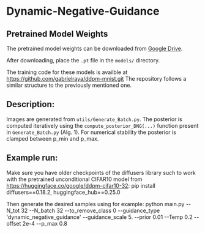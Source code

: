 # Dynamic-Negative-Guidance

## Pretrained Model Weights
The pretrained model weights can be downloaded from [Google Drive](https://drive.google.com/drive/folders/1kTdcR3Yt_Yb8s1qcxZpRgjv_0YpsR6JS?usp=drive_link).

After downloading, place the `.pt` file in the `models/` directory.

The training code for these models is availble at https://github.com/gabrielraya/ddpm-mnist.git
The repository follows a similar structure to the previously mentioned one.

## Description:

Images are generated from `utils/Generate_Batch.py`.
The posterior is computed iteratively using the `compute_posterior_DNG(...)` function present in `Generate_Batch.py` (Alg. 1). For numerical stability the posterior is clamped between p_min and p_max.


## Example run:
Make sure you have older checkpoints of the diffusers library such to work with the pretrained unconditional CIFAR10 model from https://huggingface.co/google/ddpm-cifar10-32: 
pip install diffusers==0.18.2, huggingface_hub==0.25.0

Then generate the desired samples using for example:
python main.py --N_tot 32 --N_batch 32 --to_remove_class 0 --guidance_type 'dynamic_negative_guidance' --guidance_scale 5. --prior 0.01 --Temp 0.2 --offset 2e-4 --p_max 0.8
